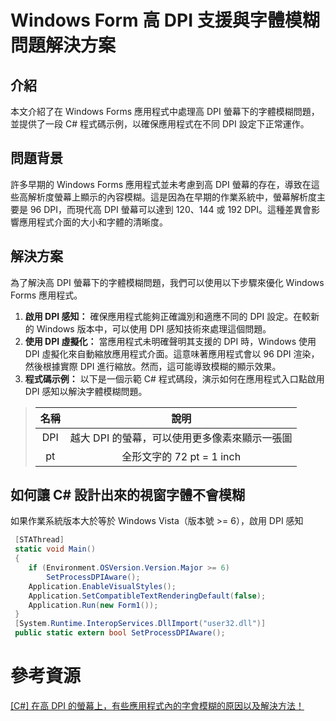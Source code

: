 # Windows Form 高 DPI 支援與字體模糊問題解決方案
## 介紹
本文介紹了在 Windows Forms 應用程式中處理高 DPI 螢幕下的字體模糊問題，並提供了一段 C# 程式碼示例，以確保應用程式在不同 DPI 設定下正常運作。
## 問題背景
許多早期的 Windows Forms 應用程式並未考慮到高 DPI 螢幕的存在，導致在這些高解析度螢幕上顯示的內容模糊。這是因為在早期的作業系統中，螢幕解析度主要是 96 DPI，而現代高 DPI 螢幕可以達到 120、144 或 192 DPI。這種差異會影響應用程式介面的大小和字體的清晰度。
## 解決方案
為了解決高 DPI 螢幕下的字體模糊問題，我們可以使用以下步驟來優化 Windows Forms 應用程式。
1. **啟用 DPI 感知：** 確保應用程式能夠正確識別和適應不同的 DPI 設定。在較新的 Windows 版本中，可以使用 DPI 感知技術來處理這個問題。
2. **使用 DPI 虛擬化：** 當應用程式未明確聲明其支援的 DPI 時，Windows 使用 DPI 虛擬化來自動縮放應用程式介面。這意味著應用程式會以 96 DPI 渲染，然後根據實際 DPI 進行縮放。然而，這可能導致模糊的顯示效果。
3. **程式碼示例：** 以下是一個示範 C# 程式碼段，演示如何在應用程式入口點啟用 DPI 感知以解決字體模糊問題。
> |名稱|說明|
> |:-:|:-:|
> |DPI|越大 DPI 的螢幕，可以使用更多像素來顯示一張圖|
> |pt|全形文字的 72 pt = 1 inch |
## 如何讓 C# 設計出來的視窗字體不會模糊
如果作業系統版本大於等於 Windows Vista（版本號 >= 6），啟用 DPI 感知
```cs
 [STAThread]
 static void Main()
 {
    if (Environment.OSVersion.Version.Major >= 6)
        SetProcessDPIAware();
    Application.EnableVisualStyles();
    Application.SetCompatibleTextRenderingDefault(false);
    Application.Run(new Form1());
 }
 [System.Runtime.InteropServices.DllImport("user32.dll")]
 public static extern bool SetProcessDPIAware();
 ```
# 參考資源
[[C#] 在高 DPI 的螢幕上，有些應用程式內的字會模糊的原因以及解決方法！](https://weirenxue.github.io/2021/06/11/cs_dpi/)

